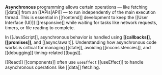 **Asynchronous** programming allows certain operations — like fetching [[data]] from an [[APIs|API]] — to run independently of the main execution thread. This is essential in [[frontend]] development to keep the [[User Interface (UI)]] [[responsive]] while waiting for tasks like network requests, timers, or file reading to complete.

In [[JavaScript]], asynchronous behavior is handled using **[[callbacks]]**, **[[promises]]**, and [[async/await]]. Understanding how asynchronous code works is critical for managing [[state]], avoiding [[inconsistencies]], and [[debugging]] timing-related [[bugs]].

[[React]] [[components]] often use `useEffect` [[useEffect]] to handle asynchronous operations like [[data]] fetching.